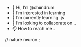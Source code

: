 - 👋 Hi, I’m @chundrum
- 👀 I’m interested in learning
- 🌱 I’m currently learning .js
- 💞️ I’m looking to collaborate on ..
- 📫 How to reach me ..

<!---
chundrum/chundrum is a ✨ special ✨ repository because its `README.md` (this file) appears on your GitHub profile.
You can click the Preview link to take a look at your changes.
--->

// nature neuron
;
